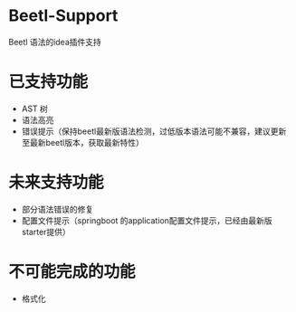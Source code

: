 # Beetl-Support
Beetl 语法的idea插件支持

# 已支持功能
- AST 树
- 语法高亮
- 错误提示（保持beetl最新版语法检测，过低版本语法可能不兼容，建议更新至最新beetl版本，获取最新特性）

# 未来支持功能
- 部分语法错误的修复
- 配置文件提示（springboot 的application配置文件提示，已经由最新版starter提供）

# 不可能完成的功能
- 格式化
